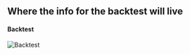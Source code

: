 ## Where the info for the backtest will live


#### Backtest
![Backtest](/Users/richeyjay/Desktop/QuantConnect/Backtest/Backtest.jpg)